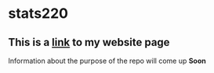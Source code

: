 # stats220

## This is a [link](https://woohoobaby.github.io/stats220/) to my website page

Information about the purpose of the repo will come up **Soon**
